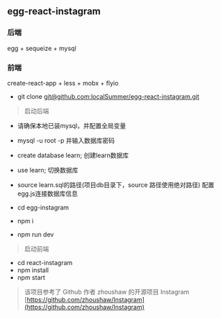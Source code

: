 ## egg-react-instagram

### 后端
egg + sequeize + mysql

### 前端
create-react-app + less + mobx + flyio


- git clone [git@github.com:localSummer/egg-react-instagram.git](git@github.com:localSummer/egg-react-instagram.git)

> 启动后端
- 请确保本地已装mysql，并配置全局变量
- mysql -u root -p 并输入数据库密码
- create database learn; 创建learn数据库
- use learn; 切换数据库
- source learn.sql的路径(项目db目录下，source 路径使用绝对路径)
配置egg.js连接数据库信息

- cd egg-instagram
- npm i
- npm run dev

> 启动前端
- cd react-instagram
- npm install
- npm start

> 该项目参考了 Github 作者 zhoushaw 的开源项目 Instagram [https://github.com/zhoushaw/Instagram](https://github.com/zhoushaw/Instagram)